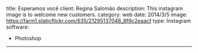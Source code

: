 title: Esperamos você
client: Regina Salomão
description: This instagram image is to welcome new customers.
category: web
date: 2014/3/5
image: https://farm1.staticflickr.com/635/21295137048_8f9c2eaacf
type: Instagram
software:
- Photoshop
---
